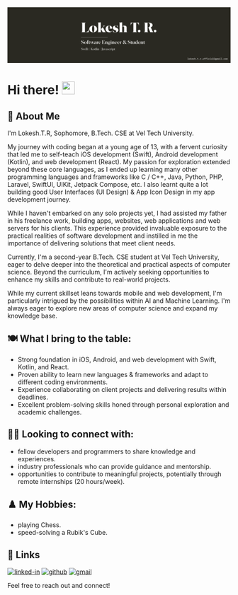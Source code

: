 
<!--
**lokesh-tr/lokesh-tr** is a ✨ _special_ ✨ repository because its `README.md` (this file) appears on your GitHub profile.

Here are some ideas to get you started:

- 🔭 I’m currently working on ...
- 🌱 I’m currently learning ...
- 👯 I’m looking to collaborate on ...
- 🤔 I’m looking for help with ...
- 💬 Ask me about ...
- 📫 How to reach me: ...
- 😄 Pronouns: ...
- ⚡ Fun fact: ...
-->

<img src="./banner.png" />

# Hi there! <img src="https://media.giphy.com/media/hvRJCLFzcasrR4ia7z/giphy.gif" width="29px" height="29px" />

## 🚀 About Me
I'm Lokesh.T.R, Sophomore, B.Tech. CSE at Vel Tech University.

My journey with coding began at a young age of 13, with a fervent curiosity that led me to self-teach iOS development (Swift), Android development (Kotlin), and web development (React). My passion for exploration extended beyond these core languages, as I ended up learning many other programming languages and frameworks like C / C++, Java, Python, PHP, Laravel, SwiftUI, UIKit, Jetpack Compose, etc. I also learnt quite a lot building good User Interfaces (UI Design) & App Icon Design in my app development journey.

While I haven't embarked on any solo projects yet, I had assisted my father in his freelance work, building apps, websites, web applications and web servers for his clients. This experience provided invaluable exposure to the practical realities of software development and instilled in me the importance of delivering solutions that meet client needs.

Currently, I'm a second-year B.Tech. CSE student at Vel Tech University, eager to delve deeper into the theoretical and practical aspects of computer science. Beyond the curriculum, I'm actively seeking opportunities to enhance my skills and contribute to real-world projects.

While my current skillset leans towards mobile and web development, I'm particularly intrigued by the possibilities within AI and Machine Learning. I'm always eager to explore new areas of computer science and expand my knowledge base.

## 🍽️ What I bring to the table:
 - Strong foundation in iOS, Android, and web development with Swift, Kotlin, and React.
 - Proven ability to learn new languages & frameworks and adapt to different coding environments.
 - Experience collaborating on client projects and delivering results within deadlines.
 - Excellent problem-solving skills honed through personal exploration and academic challenges.

## 🤝🏻 Looking to connect with:
 - fellow developers and programmers to share knowledge and experiences.
 - industry professionals who can provide guidance and mentorship.
 - opportunities to contribute to meaningful projects, potentially through remote internships (20 hours/week).


## ♟️ My Hobbies:
 - playing Chess.
 - speed-solving a Rubik's Cube.


<!--
## 🏅 Achievements
-   📝 **** at __ (Date)
-->

<!--
## 🛠️ Skills
-->

## 🔗 Links

[![linked-in](https://img.shields.io/badge/Linked_In-0077B5?style=for-the-badge&logo=LinkedIn&logoColor=white)](https://www.linkedin.com/in/lokesh-tr/)
[![github](https://img.shields.io/badge/GitHub-000000?style=for-the-badge&logo=GitHub&logoColor=white)](https://github.com/lokesh-tr)
[![gmail](https://img.shields.io/badge/Gmail-D14836?style=for-the-badge&logo=Gmail&logoColor=white)](mailto:lokesh.t.r.official@gmail.com)

Feel free to reach out and connect!
